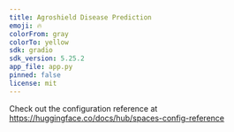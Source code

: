 ```yaml
---
title: Agroshield Disease Prediction
emoji: 🔥
colorFrom: gray
colorTo: yellow
sdk: gradio
sdk_version: 5.25.2
app_file: app.py
pinned: false
license: mit
---
```


Check out the configuration reference at https://huggingface.co/docs/hub/spaces-config-reference
